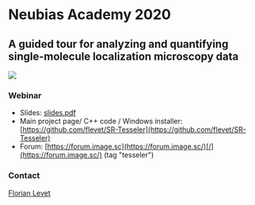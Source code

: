 # Neubias Academy 2020
## A guided tour for analyzing and quantifying single-molecule localization microscopy data

![](imgs/stardist_img.png)

### Webinar

* Slides: [slides.pdf](2020_06_11_SMLM_quantification_NEUBIAS_Academy.pdf)
* Main project page/ C++ code / Windows installer: [https://github.com/flevet/SR-Tesseler](https://github.com/flevet/SR-Tesseler)
* Forum: [https://forum.image.sc](https://forum.image.sc/)[/](https://forum.image.sc/) (tag "tesseler")



### Contact

[Florian Levet](mailto:florian.levet@u-bordeaux.fr)